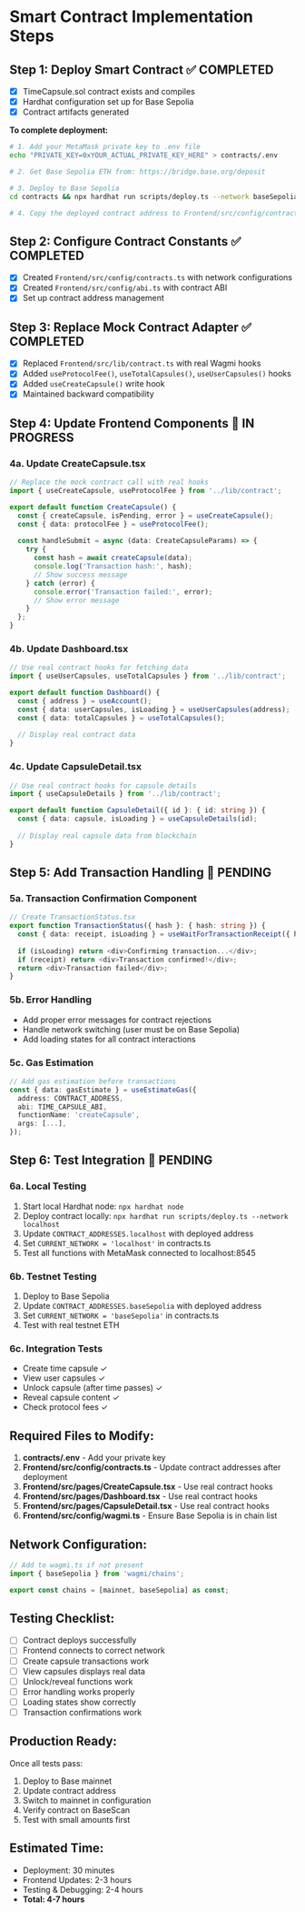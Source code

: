 # Smart Contract Implementation Steps

## Step 1: Deploy Smart Contract ✅ COMPLETED
- [x] TimeCapsule.sol contract exists and compiles
- [x] Hardhat configuration set up for Base Sepolia
- [x] Contract artifacts generated

**To complete deployment:**
```bash
# 1. Add your MetaMask private key to .env file
echo "PRIVATE_KEY=0xYOUR_ACTUAL_PRIVATE_KEY_HERE" > contracts/.env

# 2. Get Base Sepolia ETH from: https://bridge.base.org/deposit

# 3. Deploy to Base Sepolia
cd contracts && npx hardhat run scripts/deploy.ts --network baseSepolia

# 4. Copy the deployed contract address to Frontend/src/config/contracts.ts
```

## Step 2: Configure Contract Constants ✅ COMPLETED
- [x] Created `Frontend/src/config/contracts.ts` with network configurations
- [x] Created `Frontend/src/config/abi.ts` with contract ABI
- [x] Set up contract address management

## Step 3: Replace Mock Contract Adapter ✅ COMPLETED
- [x] Replaced `Frontend/src/lib/contract.ts` with real Wagmi hooks
- [x] Added `useProtocolFee()`, `useTotalCapsules()`, `useUserCapsules()` hooks
- [x] Added `useCreateCapsule()` write hook
- [x] Maintained backward compatibility

## Step 4: Update Frontend Components 🔄 IN PROGRESS

### 4a. Update CreateCapsule.tsx
```typescript
// Replace the mock contract call with real hooks
import { useCreateCapsule, useProtocolFee } from '../lib/contract';

export default function CreateCapsule() {
  const { createCapsule, isPending, error } = useCreateCapsule();
  const { data: protocolFee } = useProtocolFee();
  
  const handleSubmit = async (data: CreateCapsuleParams) => {
    try {
      const hash = await createCapsule(data);
      console.log('Transaction hash:', hash);
      // Show success message
    } catch (error) {
      console.error('Transaction failed:', error);
      // Show error message
    }
  };
}
```

### 4b. Update Dashboard.tsx
```typescript
// Use real contract hooks for fetching data
import { useUserCapsules, useTotalCapsules } from '../lib/contract';

export default function Dashboard() {
  const { address } = useAccount();
  const { data: userCapsules, isLoading } = useUserCapsules(address);
  const { data: totalCapsules } = useTotalCapsules();
  
  // Display real contract data
}
```

### 4c. Update CapsuleDetail.tsx
```typescript
// Use real contract hooks for capsule details
import { useCapsuleDetails } from '../lib/contract';

export default function CapsuleDetail({ id }: { id: string }) {
  const { data: capsule, isLoading } = useCapsuleDetails(id);
  
  // Display real capsule data from blockchain
}
```

## Step 5: Add Transaction Handling 🔄 PENDING

### 5a. Transaction Confirmation Component
```typescript
// Create TransactionStatus.tsx
export function TransactionStatus({ hash }: { hash: string }) {
  const { data: receipt, isLoading } = useWaitForTransactionReceipt({ hash });
  
  if (isLoading) return <div>Confirming transaction...</div>;
  if (receipt) return <div>Transaction confirmed!</div>;
  return <div>Transaction failed</div>;
}
```

### 5b. Error Handling
- Add proper error messages for contract rejections
- Handle network switching (user must be on Base Sepolia)
- Add loading states for all contract interactions

### 5c. Gas Estimation
```typescript
// Add gas estimation before transactions
const { data: gasEstimate } = useEstimateGas({
  address: CONTRACT_ADDRESS,
  abi: TIME_CAPSULE_ABI,
  functionName: 'createCapsule',
  args: [...],
});
```

## Step 6: Test Integration 🔄 PENDING

### 6a. Local Testing
1. Start local Hardhat node: `npx hardhat node`
2. Deploy contract locally: `npx hardhat run scripts/deploy.ts --network localhost`
3. Update `CONTRACT_ADDRESSES.localhost` with deployed address
4. Set `CURRENT_NETWORK = 'localhost'` in contracts.ts
5. Test all functions with MetaMask connected to localhost:8545

### 6b. Testnet Testing
1. Deploy to Base Sepolia
2. Update `CONTRACT_ADDRESSES.baseSepolia` with deployed address
3. Set `CURRENT_NETWORK = 'baseSepolia'` in contracts.ts
4. Test with real testnet ETH

### 6c. Integration Tests
- Create time capsule ✓
- View user capsules ✓
- Unlock capsule (after time passes) ✓
- Reveal capsule content ✓
- Check protocol fees ✓

## Required Files to Modify:

1. **contracts/.env** - Add your private key
2. **Frontend/src/config/contracts.ts** - Update contract addresses after deployment
3. **Frontend/src/pages/CreateCapsule.tsx** - Use real contract hooks
4. **Frontend/src/pages/Dashboard.tsx** - Use real contract hooks
5. **Frontend/src/pages/CapsuleDetail.tsx** - Use real contract hooks
6. **Frontend/src/config/wagmi.ts** - Ensure Base Sepolia is in chain list

## Network Configuration:

```typescript
// Add to wagmi.ts if not present
import { baseSepolia } from 'wagmi/chains';

export const chains = [mainnet, baseSepolia] as const;
```

## Testing Checklist:

- [ ] Contract deploys successfully
- [ ] Frontend connects to correct network
- [ ] Create capsule transactions work
- [ ] View capsules displays real data
- [ ] Unlock/reveal functions work
- [ ] Error handling works properly
- [ ] Loading states show correctly
- [ ] Transaction confirmations work

## Production Ready:

Once all tests pass:
1. Deploy to Base mainnet
2. Update contract address
3. Switch to mainnet in configuration
4. Verify contract on BaseScan
5. Test with small amounts first

## Estimated Time:
- Deployment: 30 minutes
- Frontend Updates: 2-3 hours  
- Testing & Debugging: 2-4 hours
- **Total: 4-7 hours**